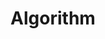 ---
layout: list
category: study
title: Algorithm
description: >
  문제 해결 능력을 기르기 위한 알고리즘 풀이 기록입니다. 대표적인 알고리즘 유형과 패턴을 설명하고 풀이 방식을 정리합니다.
---